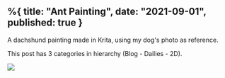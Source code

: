 %{
    title: "Ant Painting",
    date: "2021-09-01",
    published: true
}
---

A dachshund painting made in Krita, using my dog's photo as reference.

This post has 3 categories in hierarchy (Blog - Dailies - 2D).

![](../../../static/images/logo.png)